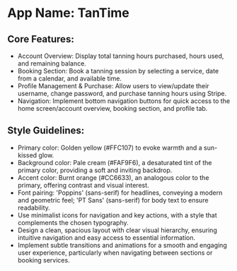 # **App Name**: TanTime

## Core Features:

- Account Overview: Display total tanning hours purchased, hours used, and remaining balance.
- Booking Section: Book a tanning session by selecting a service, date from a calendar, and available time.
- Profile Management & Purchase: Allow users to view/update their username, change password, and purchase tanning hours using Stripe.
- Navigation: Implement bottom navigation buttons for quick access to the home screen/account overview, booking section, and profile tab.

## Style Guidelines:

- Primary color: Golden yellow (#FFC107) to evoke warmth and a sun-kissed glow.
- Background color: Pale cream (#FAF9F6), a desaturated tint of the primary color, providing a soft and inviting backdrop.
- Accent color: Burnt orange (#CC6633), an analogous color to the primary, offering contrast and visual interest.
- Font pairing: 'Poppins' (sans-serif) for headlines, conveying a modern and geometric feel; 'PT Sans' (sans-serif) for body text to ensure readability.
- Use minimalist icons for navigation and key actions, with a style that complements the chosen typography.
- Design a clean, spacious layout with clear visual hierarchy, ensuring intuitive navigation and easy access to essential information.
- Implement subtle transitions and animations for a smooth and engaging user experience, particularly when navigating between sections or booking services.